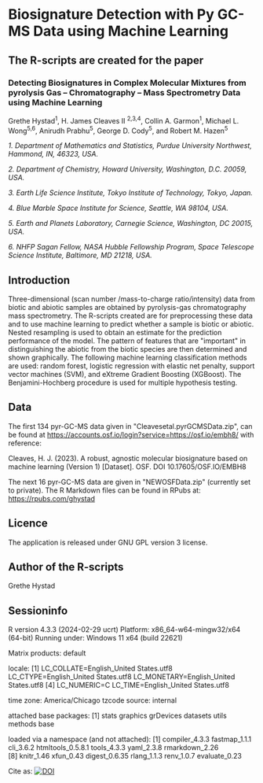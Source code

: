 # Biosignature Detection with Py GC-MS Data using Machine Learning

## The R-scripts are created for the paper

### Detecting Biosignatures in Complex Molecular Mixtures from pyrolysis Gas – Chromatography – Mass Spectrometry Data using Machine Learning

Grethe Hystad<sup>1</sup>, H. James Cleaves II <sup>2,3,4</sup>, Collin A. Garmon<sup>1</sup>, Michael L. Wong<sup>5,6</sup>, Anirudh Prabhu<sup>5</sup>, George D. Cody<sup>5</sup>, and Robert M. Hazen<sup>5</sup>

 *1. Department of Mathematics and Statistics, Purdue University Northwest, Hammond, IN, 46323, USA.*
 
 *2. Department of Chemistry, Howard University, Washington, D.C. 20059, USA.*
 
 *3. Earth Life Science Institute, Tokyo Institute of Technology, Tokyo, Japan.*
 
 *4. Blue Marble Space Institute for Science, Seattle, WA 98104, USA.*
 
 *5. Earth and Planets Laboratory, Carnegie Science, Washington, DC 20015, USA.*
 
 *6. NHFP Sagan Fellow, NASA Hubble Fellowship Program, Space Telescope Science Institute, Baltimore, MD 21218, USA.*

## Introduction
Three-dimensional (scan number /mass-to-charge ratio/intensity) data from biotic and abiotic samples are obtained by pyrolysis-gas chromatography mass spectrometry. The R-scripts created are for preprocessing these data and to use machine learning to predict whether a sample is biotic or abiotic. Nested resampling is used to obtain an estimate for the prediction performance of the model. The pattern of features that are "important" in distinguishing the abiotic from the biotic species are then determined and shown graphically.
The following machine learning classification methods are used: random forest, logistic regression with elastic net penalty, support vector machines (SVM), and eXtreme Gradient Boosting (XGBoost). The Benjamini-Hochberg procedure is used for multiple hypothesis testing. 

## Data
The first 134 pyr-GC-MS data given in "Cleavesetal.pyrGCMSData.zip", can be found at https://accounts.osf.io/login?service=https://osf.io/embh8/ with reference:

Cleaves, H. J. (2023). A robust, agnostic molecular biosignature based on machine learning (Version 1) [Dataset]. OSF. DOI 10.17605/OSF.IO/EMBH8

The next 16 pyr-GC-MS data are given in "NEWOSFData.zip" (currently set to private).
The R Markdown files can be found in RPubs at: https://rpubs.com/ghystad

## Licence
The application is released under GNU GPL version 3 license.

## Author of the R-scripts
Grethe Hystad

## Sessioninfo

R version 4.3.3 (2024-02-29 ucrt)
Platform: x86_64-w64-mingw32/x64 (64-bit)
Running under: Windows 11 x64 (build 22621)

Matrix products: default


locale:
[1] LC_COLLATE=English_United States.utf8  LC_CTYPE=English_United States.utf8    LC_MONETARY=English_United States.utf8
[4] LC_NUMERIC=C                           LC_TIME=English_United States.utf8    

time zone: America/Chicago
tzcode source: internal

attached base packages:
[1] stats     graphics  grDevices datasets  utils     methods   base     

loaded via a namespace (and not attached):
 [1] compiler_4.3.3    fastmap_1.1.1     cli_3.6.2         htmltools_0.5.8.1 tools_4.3.3       yaml_2.3.8        rmarkdown_2.26   
 [8] knitr_1.46        xfun_0.43         digest_0.6.35     rlang_1.1.3       renv_1.0.7        evaluate_0.23    

 Cite as: [![DOI](https://zenodo.org/badge/860000284.svg)](https://zenodo.org/doi/10.5281/zenodo.13799340)
 

 

